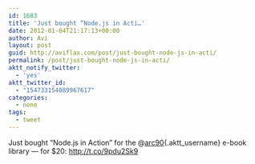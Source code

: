 ```yaml
---
id: 1683
title: 'Just bought “Node.js in Acti…'
date: 2012-01-04T21:17:13+00:00
author: Avi
layout: post
guid: http://aviflax.com/post/just-bought-node-js-in-acti/
permalink: /post/just-bought-node-js-in-acti/
aktt_notify_twitter:
  - 'yes'
aktt_twitter_id:
  - "154733154089967617"
categories:
  - none
tags:
  - tweet
---
```

Just bought “Node.js in Action” for the @[arc90](http://twitter.com/arc90){.aktt_username} e-book library — for $20: <a href="http://t.co/9pdu2Sk9" rel="nofollow">http://t.co/9pdu2Sk9</a>